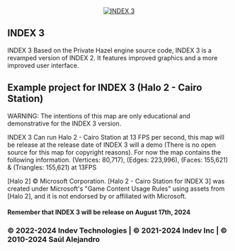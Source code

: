 <p align="center">
  <a href="">
    <img src="https://github.com/INDEV-Technologies/INDEX/assets/126918321/0388f027-e7df-479f-9105-c1e68f213640" alt="INDEX 3">
  </a>
</p>


<h2>INDEX 3</h2>
INDEX 3 Based on the Private Hazel engine source code, INDEX 3 is a revamped version of INDEX 2. It features improved graphics and a more improved user interface.

<h2>Example project for INDEX 3 (Halo 2 - Cairo Station)</h2>
WARNING: The intentions of this map are only educational and demonstrative for the INDEX 3 version.

INDEX 3 Can run Halo 2 - Cairo Station at 13 FPS per second, this map will be release at the release date of INDEX 3 will a demo (There is no open source for this map for copyright reasons). For now the map contains the following information. (Vertices: 80,717), (Edges: 223,996), (Faces: 155,621) & (Triangles: 155,621) at 13FPS

[Halo 2] © Microsoft Corporation. [Halo 2 - Cairo Station for INDEX 3] was created under Microsoft's "Game Content Usage Rules" using assets from [Halo 2], and it is not endorsed by or affiliated with Microsoft.  

<h4>Remember that INDEX 3 will be release on August 17th, 2024</h3>
<h3>© 2022-2024 Indev Technologies | © 2021-2024 Indev Inc | © 2010-2024 Saúl Alejandro</h4>
<br/>
</p>
